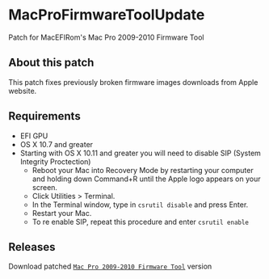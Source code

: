 # MacProFirmwareToolUpdate
Patch for MacEFIRom's Mac Pro 2009-2010 Firmware Tool

## About this patch
This patch fixes previously broken firmware images downloads from Apple website.

## Requirements
* EFI GPU
* OS X 10.7 and greater
* Starting with OS X 10.11 and greater you will need to disable SIP (System Integrity Proctection)
  * Reboot your Mac into Recovery Mode by restarting your computer and holding down Command+R until the Apple logo appears on your screen.
  * Click Utilities > Terminal. 
  * In the Terminal window, type in `csrutil disable` and press Enter.
  * Restart your Mac.
  * To re enable SIP, repeat this procedure and enter `csrutil enable`

## Releases
Download patched [`Mac Pro 2009-2010 Firmware Tool`][release] version

[release]: https://github.com/pigsyn/MacProFirmwareToolUpdate/releases/latest
